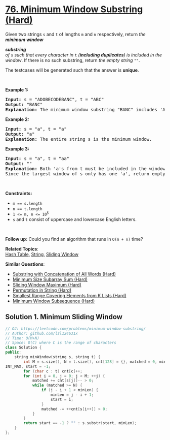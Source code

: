 # [76. Minimum Window Substring (Hard)](https://leetcode.com/problems/minimum-window-substring)

<p>Given two strings <code>s</code> and <code>t</code> of lengths <code>m</code> and <code>n</code> respectively, return <em>the <strong>minimum window</strong></em> <span data-keyword="substring-nonempty" class=" cursor-pointer relative text-dark-blue-s text-sm"><div class="popover-wrapper inline-block" data-headlessui-state=""><div><div id="headlessui-popover-button-:r7s:" aria-expanded="false" data-headlessui-state=""><strong><em>substring</em></strong></div></div></div></span><em> of </em><code>s</code><em> such that every character in </em><code>t</code><em> (<strong>including duplicates</strong>) is included in the window</em>. If there is no such substring, return <em>the empty string </em><code>""</code>.</p>

<p>The testcases will be generated such that the answer is <strong>unique</strong>.</p>

<p>&nbsp;</p>
<p><strong class="example">Example 1:</strong></p>

<pre><strong>Input:</strong> s = "ADOBECODEBANC", t = "ABC"
<strong>Output:</strong> "BANC"
<strong>Explanation:</strong> The minimum window substring "BANC" includes 'A', 'B', and 'C' from string t.
</pre>

<p><strong class="example">Example 2:</strong></p>

<pre><strong>Input:</strong> s = "a", t = "a"
<strong>Output:</strong> "a"
<strong>Explanation:</strong> The entire string s is the minimum window.
</pre>

<p><strong class="example">Example 3:</strong></p>

<pre><strong>Input:</strong> s = "a", t = "aa"
<strong>Output:</strong> ""
<strong>Explanation:</strong> Both 'a's from t must be included in the window.
Since the largest window of s only has one 'a', return empty string.
</pre>

<p>&nbsp;</p>
<p><strong>Constraints:</strong></p>

<ul>
	<li><code>m == s.length</code></li>
	<li><code>n == t.length</code></li>
	<li><code>1 &lt;= m, n &lt;= 10<sup>5</sup></code></li>
	<li><code>s</code> and <code>t</code> consist of uppercase and lowercase English letters.</li>
</ul>

<p>&nbsp;</p>
<p><strong>Follow up:</strong> Could you find an algorithm that runs in <code>O(m + n)</code> time?</p>


**Related Topics**:  
[Hash Table](https://leetcode.com/tag/hash-table/), [String](https://leetcode.com/tag/string/), [Sliding Window](https://leetcode.com/tag/sliding-window/)

**Similar Questions**:
* [Substring with Concatenation of All Words (Hard)](https://leetcode.com/problems/substring-with-concatenation-of-all-words/)
* [Minimum Size Subarray Sum (Hard)](https://leetcode.com/problems/minimum-size-subarray-sum/)
* [Sliding Window Maximum (Hard)](https://leetcode.com/problems/sliding-window-maximum/)
* [Permutation in String (Hard)](https://leetcode.com/problems/permutation-in-string/)
* [Smallest Range Covering Elements from K Lists (Hard)](https://leetcode.com/problems/smallest-range-covering-elements-from-k-lists/)
* [Minimum Window Subsequence (Hard)](https://leetcode.com/problems/minimum-window-subsequence/)

## Solution 1. Minimum Sliding Window

```cpp
// OJ: https://leetcode.com/problems/minimum-window-substring/
// Author: github.com/lzl124631x
// Time: O(M+N)
// Space: O(C) where C is the range of characters
class Solution {
public:
    string minWindow(string s, string t) {
        int M = s.size(), N = t.size(), cnt[128] = {}, matched = 0, minLen = 
INT_MAX, start = -1;
        for (char c : t) cnt[c]++;
        for (int i = 0, j = 0; j < M; ++j) {
            matched += cnt[s[j]]-- > 0;
            while (matched >= N) {
                if (j - i + 1 < minLen) {
                    minLen = j - i + 1;
                    start = i;
                }
                matched -= ++cnt[s[i++]] > 0;
            }
        }
        return start == -1 ? "" : s.substr(start, minLen);
    }
};
```